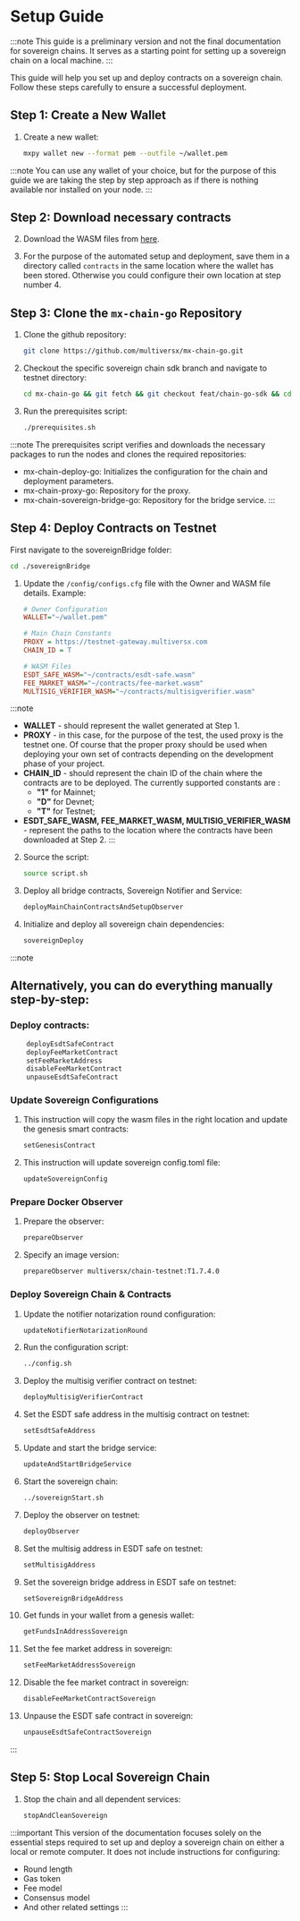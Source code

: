 # Setup Guide

:::note
 This guide is a preliminary version and not the final documentation for sovereign chains. It serves as a starting point for setting up a sovereign chain on a local machine.
:::

This guide will help you set up and deploy contracts on a sovereign chain. Follow these steps carefully to ensure a successful deployment.

## Step 1: Create a New Wallet

1. Create a new wallet:
    ```bash
    mxpy wallet new --format pem --outfile ~/wallet.pem
    ```

:::note
You can use any wallet of your choice, but for the purpose of this guide we are taking the step by step approach as if there is nothing available nor installed on your node.
:::

## Step 2: Download necessary contracts

2. Download the WASM files from [here](https://github.com/multiversx/mx-sovereign-sc/releases).

3. For the purpose of the automated setup and deployment, save them in a directory called `contracts` in the same location where the wallet has been stored. Otherwise you could configure their own location at step number 4.

## Step 3: Clone the ```mx-chain-go``` Repository

1. Clone the github repository:
    ```bash
    git clone https://github.com/multiversx/mx-chain-go.git
    ```

2. Checkout the specific sovereign chain sdk branch and navigate to testnet directory:
    ```bash
    cd mx-chain-go && git fetch && git checkout feat/chain-go-sdk && cd scripts/testnet
    ```

3. Run the prerequisites script:
    ```bash
    ./prerequisites.sh
    ```

:::note
The prerequisites script verifies and downloads the necessary packages to run the nodes and clones the required repositories:

- mx-chain-deploy-go: Initializes the configuration for the chain and deployment parameters.
- mx-chain-proxy-go: Repository for the proxy.
- mx-chain-sovereign-bridge-go: Repository for the bridge service.
:::

## Step 4: Deploy Contracts on Testnet

First navigate to the sovereignBridge folder:

```bash
cd ./sovereignBridge
```

1. Update the `/config/configs.cfg` file with the Owner and WASM file details. Example:
    ```ini
    # Owner Configuration
    WALLET="~/wallet.pem" 

    # Main Chain Constants
    PROXY = https://testnet-gateway.multiversx.com
    CHAIN_ID = T

    # WASM Files
    ESDT_SAFE_WASM="~/contracts/esdt-safe.wasm"
    FEE_MARKET_WASM="~/contracts/fee-market.wasm"
    MULTISIG_VERIFIER_WASM="~/contracts/multisigverifier.wasm"
    ```

:::note

- **WALLET** - should represent the wallet generated at Step 1.
- **PROXY** - in this case, for the purpose of the test, the used proxy is the testnet one. Of course that the proper proxy should be used when deploying your own set of contracts depending on the development phase of your project.
- **CHAIN_ID** - should represent the chain ID of the chain where the contracts are to be deployed. The currently supported constants are :
    - **"1"** for Mainnet;
    - **"D"** for Devnet;
    - **"T"** for Testnet;
- **ESDT_SAFE_WASM, FEE_MARKET_WASM, MULTISIG_VERIFIER_WASM** - represent the paths to the location where the contracts have been downloaded at Step 2.
:::

2. Source the script:
    ```bash
    source script.sh
    ```

3. Deploy all bridge contracts, Sovereign Notifier and Service:
    ```bash
    deployMainChainContractsAndSetupObserver
    ```

4. Initialize and deploy all sovereign chain dependencies:
    ```bash
    sovereignDeploy
    ```

:::note
## Alternatively, you can do everything manually step-by-step:
### Deploy contracts:
```bash
    deployEsdtSafeContract 
    deployFeeMarketContract
    setFeeMarketAddress
    disableFeeMarketContract
    unpauseEsdtSafeContract
```

### Update Sovereign Configurations

1. This instruction will copy the wasm files in the right location and update the genesis smart contracts:

    ```bash
    setGenesisContract
    ```

2. This instruction will update sovereign config.toml file:
    ```bash
    updateSovereignConfig
    ```

### Prepare Docker Observer

1. Prepare the observer:
    ```bash
    prepareObserver
    ```

2. Specify an image version:
    ```bash
    prepareObserver multiversx/chain-testnet:T1.7.4.0
    ```
### Deploy Sovereign Chain & Contracts

1. Update the notifier notarization round configuration:
    ```bash
    updateNotifierNotarizationRound
    ```

2. Run the configuration script:
    ```bash
    ../config.sh
    ```

3. Deploy the multisig verifier contract on testnet:
    ```bash
    deployMultisigVerifierContract
    ```

4. Set the ESDT safe address in the multisig contract on testnet:
    ```bash
    setEsdtSafeAddress
    ```

5. Update and start the bridge service:
    ```bash
    updateAndStartBridgeService
    ```

6. Start the sovereign chain:
    ```bash
    ../sovereignStart.sh
    ```

7. Deploy the observer on testnet:
    ```bash
    deployObserver
    ```

8. Set the multisig address in ESDT safe on testnet:
    ```bash
    setMultisigAddress
    ```

9. Set the sovereign bridge address in ESDT safe on testnet:
    ```bash
    setSovereignBridgeAddress
    ```

10. Get funds in your wallet from a genesis wallet:
    ```bash
    getFundsInAddressSovereign
    ```

11. Set the fee market address in sovereign:
    ```bash
    setFeeMarketAddressSovereign
    ```

12. Disable the fee market contract in sovereign:
    ```bash
    disableFeeMarketContractSovereign
    ```

13. Unpause the ESDT safe contract in sovereign:
    ```bash
    unpauseEsdtSafeContractSovereign
    ```


:::

## Step 5: Stop Local Sovereign Chain

1. Stop the chain and all dependent services:
    ```bash
    stopAndCleanSovereign
    ```

:::important
This version of the documentation focuses solely on the essential steps required to set up and deploy a sovereign chain on either a local or remote computer. It does not include instructions for configuring:

- Round length
- Gas token
- Fee model
- Consensus model
- And other related settings
:::

